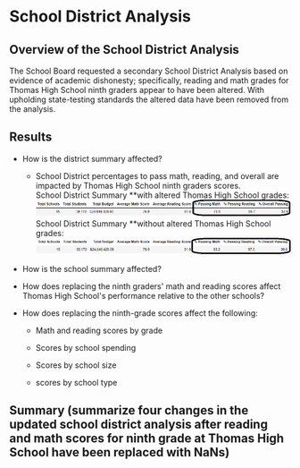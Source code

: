 # School District Analysis  
## Overview of the School District Analysis  
The School Board requested a secondary School District Analysis based on evidence of academic dishonesty; specifically, reading and math grades for Thomas High School ninth graders appear to have been altered.  With upholding state-testing standards the altered data have been removed from the analysis.   
## Results  
- How is the district summary affected?
  - School District percentages to pass math, reading, and overall are impacted by Thomas High School ninth graders scores.  
School District Summary **with altered Thomas High School grades:
![](/Resources/SD_Summary_Includes_THS_9th_math_reading.png)      
School District Summary **without altered Thomas High School grades:
![](/Resources/SD_Summary_Excludes_THS_9th_math_reading.png)   
- How is the school summary affected?

- How does replacing the ninth graders' math and reading scores affect Thomas High School's performance relative to the other schools?

- How does replacing the ninth-grade scores affect the following:
  - Math and reading scores by grade

  - Scores by school spending

  - Scores by school size

  - scores by school type
 

## Summary (summarize four changes in the updated school district analysis after reading and math scores for ninth grade at Thomas High School have been replaced with NaNs)
